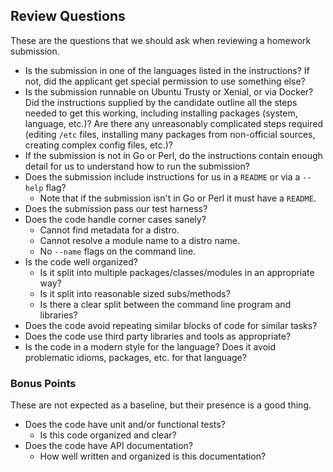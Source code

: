 ## Review Questions

These are the questions that we should ask when reviewing a homework submission.

* Is the submission in one of the languages listed in the instructions? If
  not, did the applicant get special permission to use something else?
* Is the submission runnable on Ubuntu Trusty or Xenial, or via Docker? Did
  the instructions supplied by the candidate outline all the steps needed to
  get this working, including installing packages (system, language, etc.)?
  Are there any unreasonably complicated steps required (editing `/etc` files,
  installing many packages from non-official sources, creating complex config
  files, etc.)?
* If the submission is not in Go or Perl, do the instructions contain enough
  detail for us to understand how to run the submission?
* Does the submission include instructions for us in a `README` or via a
  `--help` flag?
  * Note that if the submission isn't in Go or Perl it must have a `README`.
* Does the submission pass our test harness?
* Does the code handle corner cases sanely?
  * Cannot find metadata for a distro.
  * Cannot resolve a module name to a distro name.
  * No `--name` flags on the command line.
* Is the code well organized?
  * Is it split into multiple packages/classes/modules in an appropriate way?
  * Is it split into reasonable sized subs/methods?
  * Is there a clear split between the command line program and libraries?
* Does the code avoid repeating similar blocks of code for similar tasks?
* Does the code use third party libraries and tools as appropriate?
* Is the code in a modern style for the language? Does it avoid problematic
  idioms, packages, etc. for that language?

### Bonus Points

These are not expected as a baseline, but their presence is a good thing.

* Does the code have unit and/or functional tests?
  * Is this code organized and clear?
* Does the code have API documentation?
  * How well written and organized is this documentation?
